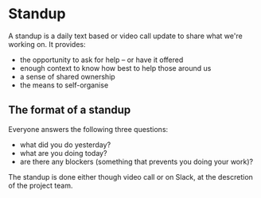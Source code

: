 # Standup

A standup is a daily text based or video call update to share what we're working on. It provides:

* the opportunity to ask for help – or have it offered
* enough context to know how best to help those around us
* a sense of shared ownership
* the means to self-organise

## The format of a standup

Everyone answers the following three questions:

* what did you do yesterday?
* what are you doing today?
* are there any blockers (something that prevents you doing your work)?

The standup is done either though video call or on Slack, at the descretion of the project team.
